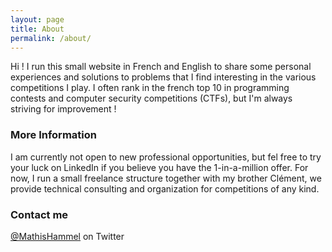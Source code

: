 ```yaml
---
layout: page
title: About
permalink: /about/
---
```


Hi !
I run this small website in French and English to share some personal experiences and solutions to problems that I find interesting in the various competitions I play. I often rank in the french top 10 in programming contests and computer security competitions (CTFs), but I'm always striving for improvement !

### More Information

I am currently not open to new professional opportunities, but fel free to try your luck on LinkedIn if you believe you have the 1-in-a-million offer. For now, I run a small freelance structure together with my brother Clément, we provide technical consulting and organization for competitions of any kind.

### Contact me

[@MathisHammel](https://twitter.com/MathisHammel) on Twitter
